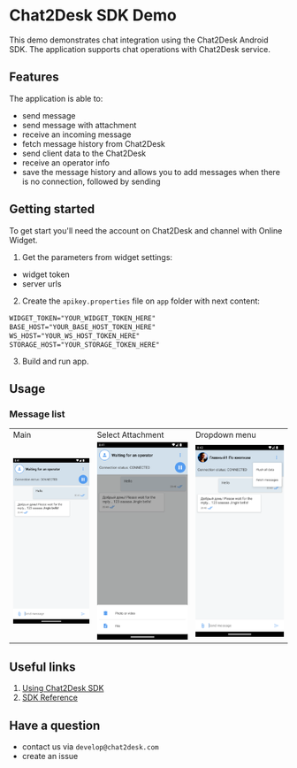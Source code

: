
# Chat2Desk SDK Demo

This demo demonstrates chat integration using the Chat2Desk Android SDK. The application supports chat operations with Chat2Desk service.

## Features
The application is able to:
- send message
- send message with attachment
- receive an incoming message
- fetch message history from Chat2Desk
- send client data to the Chat2Desk
- receive an operator info
- save the message history and allows you to add messages when there is no connection, followed by sending

## Getting started

To get start you'll need the account on Chat2Desk and channel with Online Widget.

1. Get the parameters from widget settings:
- widget token
- server urls
2. Create the `apikey.properties` file on `app` folder with next content:
````
WIDGET_TOKEN="YOUR_WIDGET_TOKEN_HERE"  
BASE_HOST="YOUR_BASE_HOST_TOKEN_HERE"  
WS_HOST="YOUR_WS_HOST_TOKEN_HERE"  
STORAGE_HOST="YOUR_STORAGE_TOKEN_HERE"
````
3. Build and run app.

## Usage

###  Message list
<table>
<tr>
<td>Main</td>
<td>Select Attachment</td>
<td>Dropdown menu</td>
</tr>
<tr>
<td><img src="./screenshots/main.png" width=300></td>
<td><img src="./screenshots/select_attachment.png" width=300></td>
<td><img src="./screenshots/actions.png" width=300></td>
</tr>
</table>

## Useful links
1. [Using Chat2Desk SDK](https://chat2desk.atlassian.net/wiki/external/453247004/ZTdmYjQ3YzQ0MDFkNGU4MjhlOGIzZjlmYjQ1MmViYjE?atlOrigin=eyJpIjoiOTk2ZjdlOTdiNjg3NDY4YTk2YWU0NDg3MGVhNWI5MjIiLCJwIjoiYyJ9)
2. [SDK Reference](https://sdk.chat2desk.com)

##  Have a question

- contact us via `develop@chat2desk.com`
- create an issue
